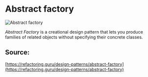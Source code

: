 # Abstract factory

![Abstract factory](/public/Pattern/Creational/AbstractFactory/icon.png)

*Abstract Factory* is a creational design pattern that lets you produce families of related objects 
without specifying their concrete classes.


## Source:

[https://refactoring.guru/design-patterns/abstract-factory](https://refactoring.guru/design-patterns/abstract-factory)